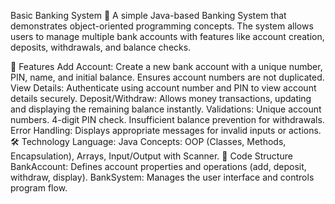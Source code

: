 
Basic Banking System 🏦
A simple Java-based Banking System that demonstrates object-oriented programming concepts. The system allows users to manage multiple bank accounts with features like account creation, deposits, withdrawals, and balance checks.

🚀 Features
Add Account: Create a new bank account with a unique number, PIN, name, and initial balance. Ensures account numbers are not duplicated.
View Details: Authenticate using account number and PIN to view account details securely.
Deposit/Withdraw: Allows money transactions, updating and displaying the remaining balance instantly.
Validations:
Unique account numbers.
4-digit PIN check.
Insufficient balance prevention for withdrawals.
Error Handling: Displays appropriate messages for invalid inputs or actions.
🛠️ Technology
Language: Java
Concepts: OOP (Classes, Methods, Encapsulation), Arrays, Input/Output with Scanner.
📂 Code Structure
BankAccount: Defines account properties and operations (add, deposit, withdraw, display).
BankSystem: Manages the user interface and controls program flow.
